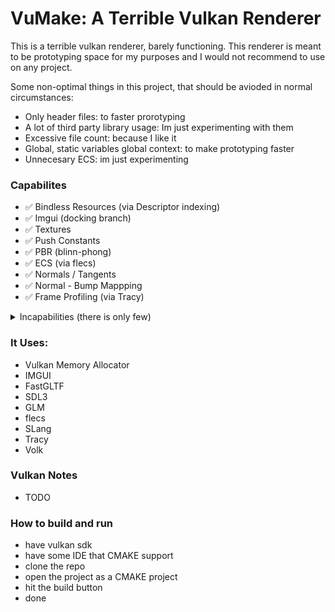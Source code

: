 # VuMake: A Terrible Vulkan Renderer

This is a terrible vulkan renderer, barely functioning.
This renderer is meant to be prototyping space for my purposes and I would not recommend to use on any project.

Some non-optimal things in this project, that should be avioded in normal circumstances:
- Only header files: to faster prorotyping
- A lot of third party library usage: Im just experimenting with them
- Excessive file count: because I like it
- Global, static variables global context: to make prototyping faster
- Unnecesary ECS: im just experimenting

### Capabilites
- ✅ Bindless Resources (via Descriptor indexing)
- ✅ Imgui (docking branch)
- ✅ Textures
- ✅ Push Constants
- ✅ PBR (blinn-phong)
- ✅ ECS (via flecs)
- ✅ Normals / Tangents
- ✅ Normal - Bump Mappping
- ✅ Frame Profiling (via Tracy)

<details> 
  <summary>
  Incapabilities (there is only few)
  </summary>
  
- ❌ Deffered Rendering
- ❌ Vulkan Sync Abstraction
- ❌ Directional Ligths
- ❌ Point Ligths
- ❌ Spot Ligths
- ❌ Area Ligths
- ❌ Scene-Level Representation
- ❌ Ray Traced GI
- ❌ Path Traced Gi
- ❌ SSGI
- ❌ Voxel GI
- ❌ SDFGI
- ❌ Probe Based GI
- ❌ DDGI
- ❌ ReSTIR GI
- ❌ Surfels GI
- ❌ Radiance Cascades GI
- ❌ Skinned Geometry
- ❌ Animations
- ❌ Tiled Forward Rendering
- ❌ FXAA - TAA - SMAA - MSAA
- ❌ FSR - DLSS - XESS
- ❌ PSO Cache System
- ❌ Ligth Map Baking
- ❌ Compute Shaders
- ❌ Subdivison Surfaces
- ❌ Mesh Shaders
- ❌ Shadow Maps
- ❌ Occlusion Culling
- ❌ Screen Space Shadows
- ❌ LOD System
- ❌ HDR
- ❌ Cube Maps- Sky Maps
- ❌ Tonemapping
- ❌ Bloom
- ❌ Twenty Other Post Process Effects
- ❌ SDF - Volume Rendering
- ❌ Debug View
- ❌ Tessallation
- ❌ Geometry Shaders
- ❌ Shader Editor
- ❌ HLSL Support
- ❌ SSAO / HBAO
- ❌ SSR - SSSR
- ❌ RayTraycing
- ❌ Sub-Surface Scattering
- ❌ GPU Driven Rendering
- ❌ Work Graphs
- ❌ Visibility Buffer
- ❌ Compute Rasterizer
- ❌ FBX - OBJ Support
- ❌ Font Rendering
- ❌ Instanceing
- ❌ Batching
- ❌ Lens Flares
- ❌ Particles
- ❌ Hair Rendering
- ❌ Texture Streaming
- ❌ Variable Rate Shading
- ❌ Decals
- ❌ Frame Profiler - Debugger
- ❌ Displacement Mapping
- ❌ Morph Target
- ❌ Planar Reflections
- ❌ Volumetric Ligths
- ❌ Water Rendering
- ❌ Outline Shaders
- ❌ Contact SHadows
- ❌ Caustics
- ❌ Render Graph
</details>

### It Uses:
- Vulkan Memory Allocator
- IMGUI
- FastGLTF
- SDL3
- GLM
- flecs
- SLang
- Tracy
- Volk

### Vulkan Notes
- TODO

### How to build and run
- have vulkan sdk
- have some IDE that CMAKE support
- clone the repo
- open the project as a CMAKE project
- hit the build button
- done